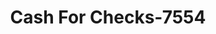 ---
f_zip-code: 70427
f_state-code: LA
title: Cash For Checks-7554
f_phone: 985-735-9423
f_city-only: Bogalusa
f_address: 100 Richmond Street Bogalusa
f_location-unique-id: '7554'
slug: cash-for-checks-7554
updated-on: '2024-05-30T13:46:58.046Z'
created-on: '2024-05-30T13:36:59.803Z'
published-on: '2024-05-30T13:54:32.469Z'
f_city-state: cms/city/bogalusa-la.md
f_company: cms/company/cash-for-checks.md
f_state: cms/state/louisiana.md
layout: '[payday-loan].html'
tags: payday-loan
---